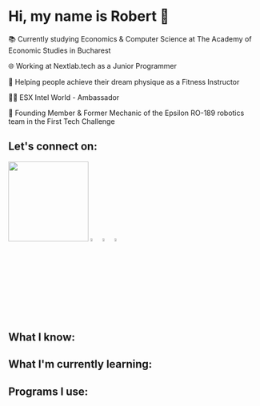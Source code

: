 # Hi, my name is Robert 👋

📚 Currently studying Economics & Computer Science at The Academy of Economic Studies in Bucharest

🌐 Working at Nextlab.tech as a Junior Programmer

📝 Helping people achieve their dream physique as a Fitness Instructor

🏋‍♂️ ESX Intel World - Ambassador

🤖 Founding Member & Former Mechanic of the Epsilon RO-189 robotics team in the First Tech Challenge

## Let's connect on:
<a href="https://www.instagram.com/robert_cobzarencu/"><img src="https://github.com/CobzarencuR/CobzarencuR/blob/main/Instagram.png" style="width: 4vh;"></a>
<a href="https://www.linkedin.com/in/robert-cobzarencu-507b1a1ba/"><img src="https://github.com/CobzarencuR/CobzarencuR/blob/main/Linkedin.png"  style="width: 4%;"></a>
<a href="https://www.instagram.com/robert_cobzarencu/"><img src="https://github.com/CobzarencuR/CobzarencuR/blob/main/Instagram.png" data-canonical-src="https://github.com/CobzarencuR/CobzarencuR/blob/main/Instagram.png" style="width: 4%;"></a>
<a href="https://www.instagram.com/robert_cobzarencu/"><img src="https://github.com/CobzarencuR/CobzarencuR/blob/main/Instagram.png" data-canonical-src="https://github.com/CobzarencuR/CobzarencuR/blob/main/Instagram.png" style="width: 4%;"></a>

## What I know:

## What I'm currently learning:

## Programs I use:
